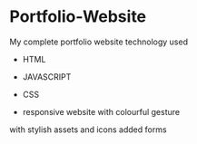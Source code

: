 # Portfolio-Website
My complete portfolio website
technology used
- HTML
- JAVASCRIPT
- CSS

- responsive website with colourful gesture 

with stylish assets and icons
added forms 



